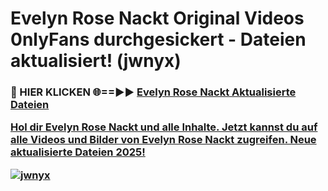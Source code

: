 # Evelyn Rose Nackt Original Videos 0nlyFans durchgesickert - Dateien aktualisiert! (jwnyx)

<h3>🔴 HIER KLICKEN 🌐==►► <a href="https://tinyurl.com/h6vf6nb8" rel="nofollow">Evelyn Rose Nackt Aktualisierte Dateien

Hol dir Evelyn Rose Nackt und alle Inhalte. Jetzt kannst du auf alle Videos und Bilder von Evelyn Rose Nackt zugreifen. Neue aktualisierte Dateien 2025!

[![jwnyx](https://i.imgur.com/sD4kR3V.gif)](https://tinyurl.com/h6vf6nb8)
